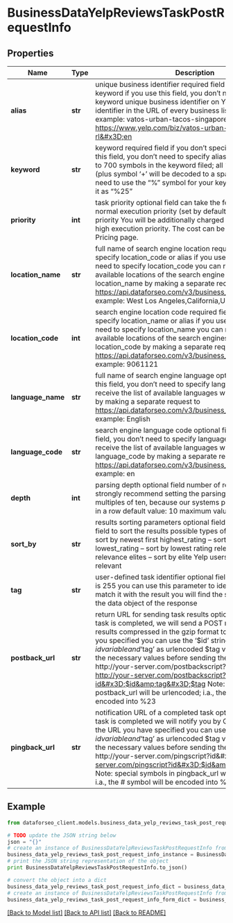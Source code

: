 # BusinessDataYelpReviewsTaskPostRequestInfo


## Properties

Name | Type | Description | Notes
------------ | ------------- | ------------- | -------------
**alias** | **str** | unique business identifier required field if you don’t specify keyword if you use this field, you don’t need to specify keyword unique business identifier on Yelp; you can find this identifier in the URL of every business listed on Yelp example: vatos-urban-tacos-singapore https://www.yelp.com/biz/vatos-urban-tacos-singapore?rl&#x3D;en | [optional] 
**keyword** | **str** | keyword required field if you don’t specify alias if you use this field, you don’t need to specify alias you can specify up to 700 symbols in the keyword filed; all %## will be decoded (plus symbol ‘+’ will be decoded to a space character) if you need to use the “%” symbol for your keyword, please specify it as “%25” | [optional] 
**priority** | **int** | task priority optional field can take the following values: 1 – normal execution priority (set by default) 2 – high execution priority You will be additionally charged for the tasks with high execution priority. The cost can be calculated on the Pricing page. | [optional] 
**location_name** | **str** | full name of search engine location required field if you don’t specify location_code or alias if you use this field, you don’t need to specify location_code you can receive the list of available locations of the search engine with their location_name by making a separate request to https://api.dataforseo.com/v3/business_data/yelp/locations example: West Los Angeles,California,United States | [optional] 
**location_code** | **int** | search engine location code required field if you don’t specify location_name or alias if you use this field, you don’t need to specify location_name you can receive the list of available locations of the search engines with their location_code by making a separate request to https://api.dataforseo.com/v3/business_data/yelp/locations example: 9061121 | [optional] 
**language_name** | **str** | full name of search engine language optional field if you use this field, you don’t need to specify language_code you can receive the list of available languages with language_name by making a separate request to https://api.dataforseo.com/v3/business_data/yelp/languages example: English | [optional] 
**language_code** | **str** | search engine language code optional field if you use this field, you don’t need to specify language_name you can receive the list of available languages with their language_code by making a separate request to https://api.dataforseo.com/v3/business_data/yelp/languages example: en | [optional] 
**depth** | **int** | parsing depth optional field number of reviews in SERP we strongly recommend setting the parsing depth in the multiples of ten, because our systems processes ten reviews in a row default value: 10 maximum value: 4490 | [optional] 
**sort_by** | **str** | results sorting parameters optional field you can use this field to sort the results possible types of sorting: newest – sort by newest first highest_rating – sort by highest rating lowest_rating – sort by lowest rating relevant – sort by relevance elites – sort by elite Yelp users first default value: relevant | [optional] 
**tag** | **str** | user-defined task identifier optional field the character limit is 255 you can use this parameter to identify the task and match it with the result you will find the specified tag value in the data object of the response | [optional] 
**postback_url** | **str** | return URL for sending task results optional field once the task is completed, we will send a POST request with its results compressed in the gzip format to the postback_url you specified you can use the ‘$id’ string as a $id variable and ‘$tag’ as urlencoded $tag variable. We will set the necessary values before sending the request. example: http://your-server.com/postbackscript?id&#x3D;$id http://your-server.com/postbackscript?id&#x3D;$id&amp;tag&#x3D;$tag Note: special symbols in postback_url will be urlencoded; i.a., the # symbol will be encoded into %23 | [optional] 
**pingback_url** | **str** | notification URL of a completed task optional field when a task is completed we will notify you by GET request sent to the URL you have specified you can use the ‘$id’ string as a $id variable and ‘$tag’ as urlencoded $tag variable. We will set the necessary values before sending the request. example: http://your-server.com/pingscript?id&#x3D;$id http://your-server.com/pingscript?id&#x3D;$id&amp;tag&#x3D;$tag Note: special symbols in pingback_url will be urlencoded; i.a., the # symbol will be encoded into %23 | [optional] 

## Example

```python
from dataforseo_client.models.business_data_yelp_reviews_task_post_request_info import BusinessDataYelpReviewsTaskPostRequestInfo

# TODO update the JSON string below
json = "{}"
# create an instance of BusinessDataYelpReviewsTaskPostRequestInfo from a JSON string
business_data_yelp_reviews_task_post_request_info_instance = BusinessDataYelpReviewsTaskPostRequestInfo.from_json(json)
# print the JSON string representation of the object
print BusinessDataYelpReviewsTaskPostRequestInfo.to_json()

# convert the object into a dict
business_data_yelp_reviews_task_post_request_info_dict = business_data_yelp_reviews_task_post_request_info_instance.to_dict()
# create an instance of BusinessDataYelpReviewsTaskPostRequestInfo from a dict
business_data_yelp_reviews_task_post_request_info_form_dict = business_data_yelp_reviews_task_post_request_info.from_dict(business_data_yelp_reviews_task_post_request_info_dict)
```
[[Back to Model list]](../README.md#documentation-for-models) [[Back to API list]](../README.md#documentation-for-api-endpoints) [[Back to README]](../README.md)


